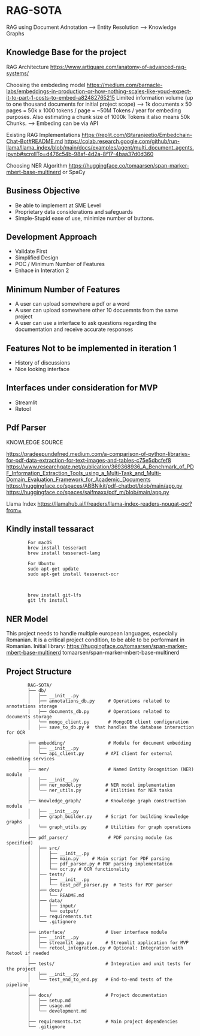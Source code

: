 # RAG-SOTA
RAG using Document Adnotation --> Entity Resolution --> Knowledge Graphs




## Knowledge Base for the project

RAG Architecture
https://www.artiquare.com/anatomy-of-advanced-rag-systems/


Choosing the embdeding model
https://medium.com/barnacle-labs/embeddings-in-production-or-how-nothing-scales-like-youd-expect-it-to-part-1-costs-to-embed-a82482765215
Limited information volume (up to one thousand documents for initial project scope) --> 1k documents x 50 pages = 50k x 1000 tokens / page = ~50M Tokens / year for embeding purposes. Also estimating a chunk size of 1000k Tokens it also means 50k Chunks.
--> Embeding can be via API

Existing RAG Implementations
https://replit.com/@taranjeetio/Embedchain-Chat-Bot#README.md
https://colab.research.google.com/github/run-llama/llama_index/blob/main/docs/examples/agent/multi_document_agents.ipynb#scrollTo=d476c54b-98af-4d2a-8f17-4baa37d0d360

Choosing NER Algorithm
https://huggingface.co/tomaarsen/span-marker-mbert-base-multinerd
or
SpaCy



## Business Objective
- Be able to implement at SME Level
- Proprietary data considerations and safeguards
- Simple-Stupid ease of use, minimize number of buttons.

## Development Approach
- Validate First
- Simplified Design
- POC / Minimum Number of Features
- Enhace in Interation 2

## Minimum Number of Features
- A user can upload somewhere a pdf or a word
- A user can upload somewhere other 10 docuemnts from the same project
- A user can use a interface to ask questions regarding the documentation and receive accurate responses

## Features Not to be implemented in iteration 1
- History of discussions
- Nice looking interface


## Interfaces under consideration for MVP
- Streamlit
- Retool




## Pdf Parser
KNOWLEDGE SOURCE

https://pradeepundefned.medium.com/a-comparison-of-python-libraries-for-pdf-data-extraction-for-text-images-and-tables-c75e5dbcfef8
https://www.researchgate.net/publication/369368936_A_Benchmark_of_PDF_Information_Extraction_Tools_using_a_Multi-Task_and_Multi-Domain_Evaluation_Framework_for_Academic_Documents
https://huggingface.co/spaces/ABBNikit/pdf-chatbot/blob/main/app.py
https://huggingface.co/spaces/saifmaxx/pdf_m/blob/main/app.py


Llama Index
https://llamahub.ai/l/readers/llama-index-readers-nougat-ocr?from=



 ## Kindly install tessaract
            For macOS 
            brew install tesseract
            brew install tesseract-lang

            For Ubuntu
            sudo apt-get update
            sudo apt-get install tesseract-ocr



            brew install git-lfs
            git lfs install



## NER Model
This project needs to handle multiple european languages, especially Romanian. It is a critical project condition, to be able to be performant in Romanian.
Initial library:
https://huggingface.co/tomaarsen/span-marker-mbert-base-multinerd
tomaarsen/span-marker-mbert-base-multinerd





## Project Structure

            RAG-SOTA/
            ├── db/  
            │   ├── __init__.py
            │   ├── annotations_db.py     # Operations related to annotations storage
            │   ├── documents_db.py       # Operations related to documents storage
            │   └── mongo_client.py       # MongoDB client configuration
            │   ├── save_to_db.py #  that handles the database interaction for OCR

            ├── embedding/                # Module for document embedding
            │   ├── __init__.py
            │   └── api_client.py        # API client for external embedding services
            │
            ├── ner/                      # Named Entity Recognition (NER) module
            │   ├── __init__.py
            │   ├── ner_model.py         # NER model implementation
            │   └── ner_utils.py         # Utilities for NER tasks
            │
            ├── knowledge_graph/         # Knowledge graph construction module
            │   ├── __init__.py
            │   ├── graph_builder.py     # Script for building knowledge graphs
            │   └── graph_utils.py       # Utilities for graph operations
            │
            ├── pdf_parser/               # PDF parsing module (as specified)
            │   ├── src/
            │   │   ├── __init__.py
            │   │   ├── main.py     # Main script for PDF parsing
            │   │   ├── pdf_parser.py # PDF parsing implementation
            │   │   └── ocr.py # OCR functionality
            │   ├── tests/
            │   │   ├── __init__.py
            │   │   └── test_pdf_parser.py  # Tests for PDF parser
            │   ├── docs/
            │   │   └── README.md
            │   ├── data/
            │   │   ├── input/
            │   │   └── output/
            │   ├── requirements.txt
            │   └── .gitignore
            │
            ├── interface/               # User interface module
            │   ├── __init__.py
            │   ├── streamlit_app.py     # Streamlit application for MVP
            │   └── retool_integration.py # Optional: Integration with Retool if needed
            │
            ├── tests/                   # Integration and unit tests for the project
            │   ├── __init__.py
            │   └── test_end_to_end.py   # End-to-end tests of the pipeline
            │
            ├── docs/                    # Project documentation
            │   ├── setup.md
            │   ├── usage.md 
            │   └── development.md
            │
            ├── requirements.txt         # Main project dependencies
            └── .gitignore



